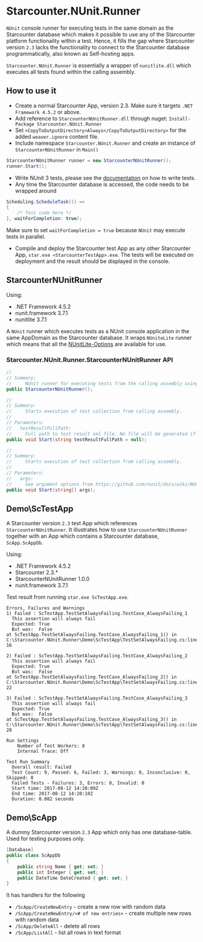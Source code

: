 # Starcounter.NUnit.Runner
`NUnit` console runner for executing tests in the same domain as the Starcounter database which makes it possible to use any of the Starcounter platform functionality within a test. Hence, it fills the gap where Starcounter version `2.3` lacks the functionality to connect to the Starcounter database programmatically, also known as Self-hosting apps. 

`Starcounter.NUnit.Runner` is essentially a wrapper of `nunitlite.dll` which executes all tests found within the calling assembly.

## How to use it
* Create a normal Starcounter App, version 2.3. Make sure it targets `.NET Framework 4.5.2` or above.
* Add reference to `StarcounterNUnitRunner.dll` through nuget: `Install-Package Starcounter.NUnit.Runner`
* Set `<CopyToOutputDirectory>Always</CopyToOutputDirectory>` for the added `weaver.ignore` content file. 
* Include namespace `Starcounter.NUnit.Runner` and create an instance of `StarcounterNUnitRunner` in `Main()`
```c#
StarcounterNUnitRunner runner = new StarcounterNUnitRunner();
runner.Start();
```
* Write NUnit 3 tests, please see the [documentation](https://github.com/nunit/docs/wiki) on how to write tests.
* Any time the Starcounter database is accessed, the code needs to be wrapped around 
```c#
Scheduling.ScheduleTask(() => 
{ 
    /* Test code here */
}, waitForCompletion: true);
```
Make sure to set `waitForCompletion = true` because `NUnit` may execute tests in parallel.
* Compile and deploy the Starcounter test App as any other Starcounter App, `star.exe <StarcounterTestApp>.exe`. The tests will be executed on deployment and the result should be displayed in the console. 

## StarcounterNUnitRunner
Using:
* .NET Framework 4.5.2
* nunit.framework 3.7.1
* nunitlite 3.7.1

A `NUnit` runner which executes tests as a NUnit console application in the same AppDomain as the Starcounter database. It wraps `NUniteLite` runner which means that all the [NUnitLite-Options](https://github.com/nunit/docs/wiki/NUnitLite-Options) are available for use.

### Starcounter.NUnit.Runner.StarcounterNUnitRunner API
```c#
//
// Summary:
//     NUnit runner for executing tests from the calling assembly using NUnitLite
public StarcounterNUnitRunner();

//
// Summary:
//     Starts execution of test collection from calling assembly.
//
// Parameters:
//   testResultFullPath:
//     Full path to test result xml file. No file will be generated if unset.
public void Start(string testResultFullPath = null);

//
// Summary:
//     Starts execution of test collection from calling assembly.
//
// Parameters:
//   args:
//     See argument options from https://github.com/nunit/docs/wiki/NUnitLite-Options
public void Start(string[] args);
```

## Demo\ScTestApp
A Starcounter version `2.3` test App which references `StarcounterNUnitRunner`. It illustrates how to use `StarcounterNUnitRunner` together with an App which contains a Starcounter database, `ScApp.ScAppDb`.

Using:
* .NET Framework 4.5.2
* Starcounter 2.3.*
* StarcounterNUnitRunner 1.0.0
* nunit.framework 3.7.1

Test result from running `star.exe ScTestApp.exe`.
```
Errors, Failures and Warnings
1) Failed : ScTestApp.TestSetAlwaysFailing.TestCase_AlwaysFailing_1
  This assertion will always fail
  Expected: True
  But was:  False
at ScTestApp.TestSetAlwaysFailing.TestCase_AlwaysFailing_1() in C:\Starcounter.NUnit.Runner\Demo\ScTestApp\TestSetAlwaysFailing.cs:line 16

2) Failed : ScTestApp.TestSetAlwaysFailing.TestCase_AlwaysFailing_2
  This assertion will always fail
  Expected: True
  But was:  False
at ScTestApp.TestSetAlwaysFailing.TestCase_AlwaysFailing_2() in C:\Starcounter.NUnit.Runner\Demo\ScTestApp\TestSetAlwaysFailing.cs:line 22

3) Failed : ScTestApp.TestSetAlwaysFailing.TestCase_AlwaysFailing_3
  This assertion will always fail
  Expected: True
  But was:  False
at ScTestApp.TestSetAlwaysFailing.TestCase_AlwaysFailing_3() in C:\Starcounter.NUnit.Runner\Demo\ScTestApp\TestSetAlwaysFailing.cs:line 28

Run Settings
    Number of Test Workers: 8
    Internal Trace: Off

Test Run Summary
  Overall result: Failed
  Test Count: 9, Passed: 6, Failed: 3, Warnings: 0, Inconclusive: 0, Skipped: 0
  Failed Tests - Failures: 3, Errors: 0, Invalid: 0
  Start time: 2017-08-12 14:20:09Z
  End time: 2017-08-12 14:20:10Z
  Duration: 0.082 seconds
```

## Demo\ScApp
A dummy Starcounter version `2.3` App which only has one database-table. Used for testing purposes only.
```c#
[Database]
public class ScAppDb
{
    public string Name { get; set; }
    public int Integer { get; set; }
    public DateTime DateCreated { get; set; }
}
```

It has handlers for the following
* `/ScApp/CreateNewEntry` - create a new row with random data
* `/ScApp/CreateNewEntry/<# of new entries>` - create multiple new rows with random data
* `/ScApp/DeleteAll` - delete all rows
* `/ScApp/ListAll` - list all rows in text format